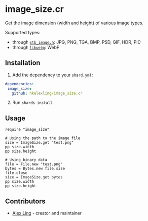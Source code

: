 # image_size.cr

Get the image dimension (width and height) of various image types.

Supported types:

- through [`stb_image.h`](https://github.com/nothings/stb/blob/master/stb_image.h): JPG, PNG, TGA, BMP, PSD, GIF, HDR, PIC
- through [`libwebp`](`https://github.com/webmproject/libwebp`): WebP

## Installation

1. Add the dependency to your `shard.yml`:

```yaml
dependencies:
 image_size:
   github: hkalexling/image_size.cr
```

2. Run `shards install`

## Usage

```crystal
require "image_size"

# Using the path to the image file
size = ImageSize.get "test.png"
pp size.width
pp size.height

# Using binary data
file = File.new "test.png"
bytes = Bytes.new file.size
file.close
size = ImageSize.get bytes
pp size.width
pp size.height
```

## Contributors

- [Alex Ling](https://github.com/hkalexling) - creator and maintainer
